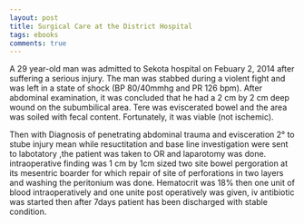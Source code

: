 ```yaml
---
layout: post
title: Surgical Care at the District Hospital
tags: ebooks
comments: true
---
```


A 29 year-old man was admitted to Sekota hospital on Febuary 2, 2014 after suffering a serious injury. The man was stabbed during a violent fight and was left in a state of shock (BP 80/40mmhg and PR 126 bpm). After abdominal examination, it was concluded that he had a 2 cm by 2 cm deep wound on the subumbilical area. Tere was eviscerated bowel and the area was soiled with fecal content. Fortunately, it was viable (not ischemic).

Then with Diagnosis of penetrating abdominal trauma and evisceration 2° to stube injury mean while resuctitation and base line investigation were sent to labotatory ,the patient was taken to OR and laparotomy was done. intraoperative  finding was 1 cm by 1cm  sized two site bowel pergoration at its mesentric boarder for which repair of site of perforations in two layers and washing the peritonium was done. Hematocrit was 18% then one unit of blood intraoperatively and one unite post operatively was given, iv antibiotic was started then after 7days patient has been discharged with stable condition.